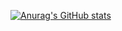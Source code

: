 [![Anurag's GitHub stats](https://github-readme-stats.vercel.app/api?username=kyuki3rain)](https://github.com/kyuki3rain/github-readme-stats)

